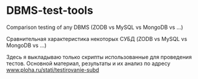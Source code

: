 DBMS-test-tools
===============

Comparison testing of any DBMS (ZODB vs MySQL vs MongoDB vs ...)

Сравнительная характеристика некоторых СУБД (ZODB vs MySQL vs MongoDB vs ...)

Здесь я выкладываю только скрипты использованные для проведения тестов.
Основной материал, результаты и их анализ по адресу www.ploha.ru/stati/testirovanie-subd
